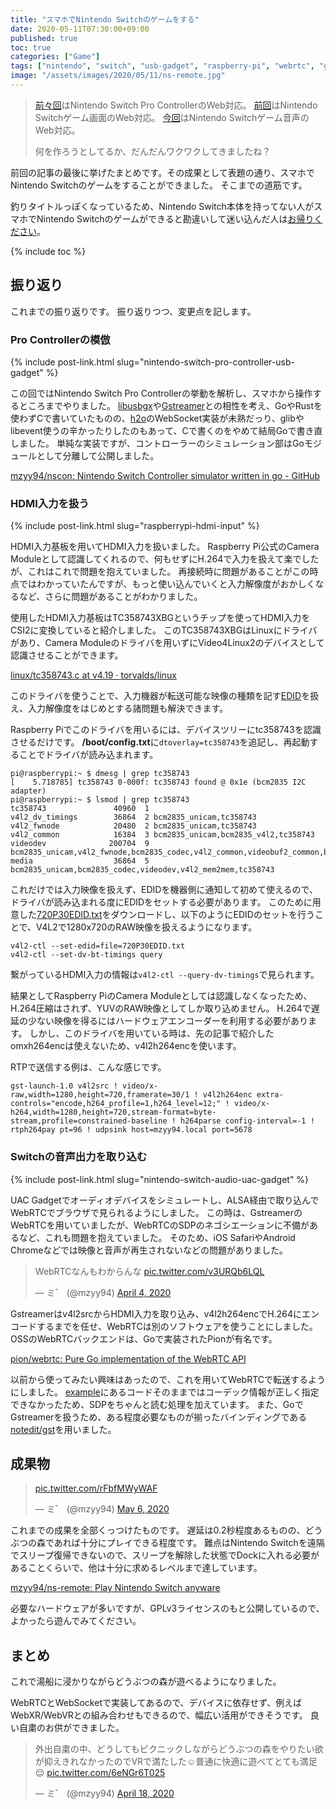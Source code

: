 ```yaml
---
title: "スマホでNintendo Switchのゲームをする"
date: 2020-05-11T07:30:00+09:00
published: true
toc: true
categories: ["Game"]
tags: ["nintendo", "switch", "usb-gadget", "raspberry-pi", "webrtc", "gstreamer", "tc358743"]
image: "/assets/images/2020/05/11/ns-remote.jpg"
---
```


> [前々回](../2020/2020-03-20-nintendo-switch-pro-controller-usb-gadget.md)はNintendo Switch Pro ControllerのWeb対応。
> [前回](../2020/2020-04-10-raspberrypi-hdmi-input.md)はNintendo Switchゲーム画面のWeb対応。
> [今回](../2020/2020-04-17-nintendo-switch-audio-uac-gadget.md)はNintendo Switchゲーム音声のWeb対応。
>
> 何を作ろうとしてるか、だんだんワクワクしてきましたね？

前回の記事の最後に挙げたまとめです。その成果として表題の通り、スマホでNintendo Switchのゲームをすることができました。
そこまでの道筋です。

釣りタイトルっぽくなっているため、Nintendo Switch本体を持ってない人がスマホでNintendo Switchのゲームができると勘違いして迷い込んだ人は[お帰りください](https://chiebukuro.yahoo.co.jp/)。

<!-- more -->
{% include toc %}


## 振り返り

これまでの振り返りです。
振り返りつつ、変更点を記します。

### Pro Controllerの模倣

{% include post-link.html slug="nintendo-switch-pro-controller-usb-gadget" %}

この回ではNintendo Switch Pro Controllerの挙動を解析し、スマホから操作するところまでやりました。
[libusbgx](https://github.com/libusbgx/libusbgx)や[Gstreamer](https://gstreamer.freedesktop.org/)との相性を考え、GoやRustを使わずCで書いていたものの、[h2o](https://github.com/h2o/h2o)のWebSocket実装が未熟だっり、glibやlibevent使うの辛かったりしたのもあって、Cで書くのをやめて結局Goで書き直しました。
単純な実装ですが、コントローラーのシミュレーション部はGoモジュールとして分離して公開しました。

[mzyy94/nscon: Nintendo Switch Controller simulator written in go - GitHub](https://github.com/mzyy94/nscon)


### HDMI入力を扱う

{% include post-link.html slug="raspberrypi-hdmi-input" %}

HDMI入力基板を用いてHDMI入力を扱いました。
Raspberry Pi公式のCamera Moduleとして認識してくれるので、何もせずにH.264で入力を扱えて楽でしたが、これはこれで問題を抱えていました。
再接続時に問題があることがこの時点ではわかっていたんですが、もっと使い込んでいくと入力解像度がおかしくなるなど、さらに問題があることがわかりました。

使用したHDMI入力基板はTC358743XBGというチップを使ってHDMI入力をCSI2に変換していると紹介しました。
このTC358743XBGはLinuxにドライバがあり、Camera Moduleのドライバを用いずにVideo4Linux2のデバイスとして認識させることができます。

[linux/tc358743.c at v4.19 · torvalds/linux](https://github.com/torvalds/linux/blob/v4.19/drivers/media/i2c/tc358743.c)

このドライバを使うことで、入力機器が転送可能な映像の種類を記す[EDID](https://en.wikipedia.org/wiki/Extended_Display_Identification_Data)を扱え、入力解像度をはじめとする諸問題も解決できます。

Raspberry Piでこのドライバを用いるには、デバイスツリーにtc358743を認識させるだけです。
**/boot/config.txt**に`dtoverlay=tc358743`を追記し、再起動することでドライバが読み込まれます。

```
pi@raspberrypi:~ $ dmesg | grep tc358743
[    5.718785] tc358743 0-000f: tc358743 found @ 0x1e (bcm2835 I2C adapter)
pi@raspberrypi:~ $ lsmod | grep tc358743
tc358743               40960  1
v4l2_dv_timings        36864  2 bcm2835_unicam,tc358743
v4l2_fwnode            20480  2 bcm2835_unicam,tc358743
v4l2_common            16384  3 bcm2835_unicam,bcm2835_v4l2,tc358743
videodev              200704  9 bcm2835_unicam,v4l2_fwnode,bcm2835_codec,v4l2_common,videobuf2_common,bcm2835_v4l2,v4l2_mem2mem,videobuf2_v4l2,tc358743
media                  36864  5 bcm2835_unicam,bcm2835_codec,videodev,v4l2_mem2mem,tc358743
```

これだけでは入力映像を扱えず、EDIDを機器側に通知して初めて使えるので、ドライバが読み込まれる度にEDIDをセットする必要があります。
このために用意した[720P30EDID.txt](https://gist.github.com/mzyy94/b0a39c6d423cdf50fd2e3d9963e8e909#file-720p30edid-txt)をダウンロードし、以下のようにEDIDのセットを行うことで、V4L2で1280x720のRAW映像を扱えるようになります。

```
v4l2-ctl --set-edid=file=720P30EDID.txt
v4l2-ctl --set-dv-bt-timings query
```

繋がっているHDMI入力の情報は`v4l2-ctl --query-dv-timings`で見られます。

結果としてRaspberry PiのCamera Moduleとしては認識しなくなったため、H.264圧縮はされず、YUVのRAW映像としてしか取り込めません。
H.264で遅延の少ない映像を得るにはハードウェアエンコーダーを利用する必要があります。
しかし、このドライバを用いている時は、先の記事で紹介したomxh264encは使えないため、v4l2h264encを使います。

RTPで送信する例は、こんな感じです。

```
gst-launch-1.0 v4l2src ! video/x-raw,width=1280,height=720,framerate=30/1 ! v4l2h264enc extra-controls="encode,h264_profile=1,h264_level=12;" ! video/x-h264,width=1280,height=720,stream-format=byte-stream,profile=constrained-baseline ! h264parse config-interval=-1 ! rtph264pay pt=96 ! udpsink host=mzyy94.local port=5678
```


### Switchの音声出力を取り込む

{% include post-link.html slug="nintendo-switch-audio-uac-gadget" %}

UAC Gadgetでオーディオデバイスをシミュレートし、ALSA経由で取り込んでWebRTCでブラウザで見られるようにしました。
この時は、GstreamerのWebRTCを用いていましたが、WebRTCのSDPのネゴシエーションに不備があるなど、これも問題を抱えていました。
そのため、iOS SafariやAndroid Chromeなどでは映像と音声が再生されないなどの問題がありました。

<blockquote class="twitter-tweet"><p lang="ja" dir="ltr">WebRTCなんもわからんな <a href="https://t.co/v3URQb6LQL">pic.twitter.com/v3URQb6LQL</a></p>&mdash; ミ゛ (@mzyy94) <a href="https://twitter.com/mzyy94/status/1246366906514149376?ref_src=twsrc%5Etfw">April 4, 2020</a></blockquote> <script async src="https://platform.twitter.com/widgets.js" charset="utf-8"></script>

Gstreamerはv4l2srcからHDMI入力を取り込み、v4l2h264encでH.264にエンコードするまでを任せ、WebRTCは別のソフトウェアを使うことにしました。
OSSのWebRTCバックエンドは、Goで実装されたPionが有名です。

[pion/webrtc: Pure Go implementation of the WebRTC API](https://github.com/pion/webrtc)

以前から使ってみたい興味はあったので、これを用いてWebRTCで転送するようにしました。
[example](https://github.com/pion/example-webrtc-applications)にあるコードそのままではコーデック情報が正しく指定できなかったため、SDPをちゃんと読む処理を加えています。
また、GoでGstreamerを扱うため、ある程度必要なものが揃ったバインディングである[notedit/gst](https://github.com/notedit/gst)を用いました。

## 成果物


<blockquote class="twitter-tweet"><p lang="und" dir="ltr"><a href="https://t.co/rFbfMWyWAF">pic.twitter.com/rFbfMWyWAF</a></p>&mdash; ミ゛ (@mzyy94) <a href="https://twitter.com/mzyy94/status/1258118680056958976?ref_src=twsrc%5Etfw">May 6, 2020</a></blockquote> <script async src="https://platform.twitter.com/widgets.js" charset="utf-8"></script>

これまでの成果を全部くっつけたものです。
遅延は0.2秒程度あるものの、どうぶつの森であれば十分にプレイできる程度です。
難点はNintendo Switchを遠隔でスリープ復帰できないので、スリープを解除した状態でDockに入れる必要があることくらいで、他は十分に求めるレベルまで達しています。

[mzyy94/ns-remote: Play Nintendo Switch anyware](https://github.com/mzyy94/ns-remote)

必要なハードウェアが多いですが、GPLv3ライセンスのもと公開しているので、よかったら遊んでみてください。

## まとめ

これで湯船に浸かりながらどうぶつの森が遊べるようになりました。

WebRTCとWebSocketで実装してあるので、デバイスに依存せず、例えばWebXR/WebVRとの組み合わせもできるので、幅広い活用ができそうです。
良い自粛のお供ができました。

<blockquote class="twitter-tweet"><p lang="ja" dir="ltr">外出自粛の中、どうしてもピクニックしながらどうぶつの森をやりたい欲が抑えきれなかったのでVRで満たした☺️普通に快適に遊べてとても満足😌 <a href="https://t.co/6eNGr6T025">pic.twitter.com/6eNGr6T025</a></p>&mdash; ミ゛ (@mzyy94) <a href="https://twitter.com/mzyy94/status/1251611891190792192?ref_src=twsrc%5Etfw">April 18, 2020</a></blockquote> <script async src="https://platform.twitter.com/widgets.js" charset="utf-8"></script>
